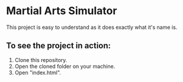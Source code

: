 # Martial Arts Simulator

This project is easy to understand as it does exactly what it's name is.<br>

## To see the project in action:<br>
1. Clone this repository.
2. Open the cloned folder on your machine.
3. Open "index.html".
